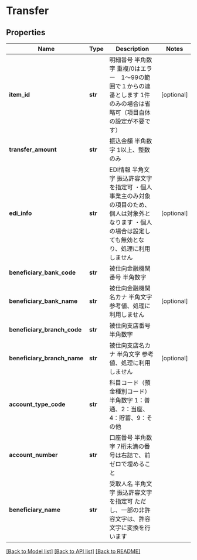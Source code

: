 # Transfer

## Properties
Name | Type | Description | Notes
------------ | ------------- | ------------- | -------------
**item_id** | **str** | 明細番号 半角数字 重複/0はエラー　1～99の範囲で１からの連番とします 1件のみの場合は省略可（項目自体の設定が不要です）  | [optional] 
**transfer_amount** | **str** | 振込金額 半角数字 1以上、整数のみ  | 
**edi_info** | **str** | EDI情報 半角文字 振込許容文字を指定可 ・個人事業主のみ対象の項目のため、個人は対象外となります ・個人の場合は設定しても無効となり、処理に利用しません  | [optional] 
**beneficiary_bank_code** | **str** | 被仕向金融機関番号 半角数字  | 
**beneficiary_bank_name** | **str** | 被仕向金融機関名カナ 半角文字 参考値、処理に利用しません  | [optional] 
**beneficiary_branch_code** | **str** | 被仕向支店番号 半角数字  | 
**beneficiary_branch_name** | **str** | 被仕向支店名カナ 半角文字 参考値、処理に利用しません  | [optional] 
**account_type_code** | **str** | 科目コード（預金種別コード） 半角数字 1：普通、2：当座、4：貯蓄、9：その他  | 
**account_number** | **str** | 口座番号 半角数字 7桁未満の番号は右詰で、前ゼロで埋めること  | 
**beneficiary_name** | **str** | 受取人名 半角文字 振込許容文字を指定可 ただし、一部の非許容文字は、許容文字に変換を行います  | 

[[Back to Model list]](../README.md#documentation-for-models) [[Back to API list]](../README.md#documentation-for-api-endpoints) [[Back to README]](../README.md)


